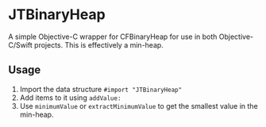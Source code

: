 # JTBinaryHeap

A simple Objective-C wrapper for CFBinaryHeap for use in both Objective-C/Swift projects. This is effectively a min-heap.

## Usage

1. Import the data structure `#import "JTBinaryHeap"`
2. Add items to it using `addValue:`
3. Use `minimumValue` or `extractMinimumValue` to get the smallest value in the min-heap.
